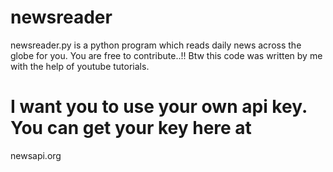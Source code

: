 # newsreader
newsreader.py is a python program which reads daily news across the globe for you.
You are free to contribute..!!
Btw this code was written by me with the help of youtube tutorials.
# I want you to use your own api key. You can get your key here at 
newsapi.org
